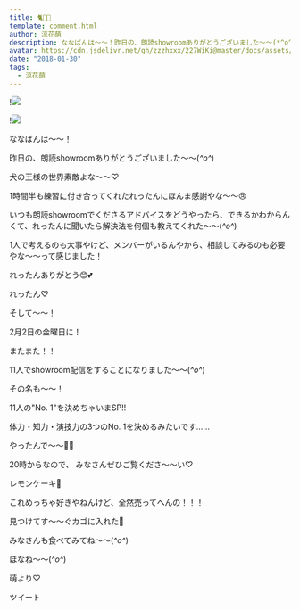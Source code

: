 ```yaml
---
title: 🐈🍋🍰
template: comment.html
author: 涼花萌
description: ななばんは〜〜！昨日の、朗読showroomありがとうございました〜〜(*^o^*)犬の王様の世界素敵よな〜〜♡1時間半も練習に付き合ってくれたれったんにほんま感謝やな〜〜😢...
avatar: https://cdn.jsdelivr.net/gh/zzzhxxx/227WiKi@master/docs/assets/photo/avatar/moe.jpg
date: "2018-01-30"
tags:
  - 涼花萌
---
```


!![](https://cdn.jsdelivr.net/gh/227WiKi/227WiKi-image@master/blog-image/moe-2018-01-30_1.jpg)

!![](https://cdn.jsdelivr.net/gh/227WiKi/227WiKi-image@master/blog-image/moe-2018-01-30_2.jpg)






ななばんは〜〜！




昨日の、朗読showroomありがとうございました〜〜(*^o^*)



犬の王様の世界素敵よな〜〜♡



1時間半も練習に付き合ってくれたれったんにほんま感謝やな〜〜😢




いつも朗読showroomでくださるアドバイスをどうやったら、できるかわからんくて、れったんに聞いたら解決法を何個も教えてくれた〜〜(*^o^*)




1人で考えるのも大事やけど、メンバーがいるんやから、相談してみるのも必要やな〜〜って感じました！





れったんありがとう😊💕




れったん♡















そして〜〜！






2月2日の金曜日に！



またまた！！



11人でshowroom配信をすることになりました〜〜(*^o^*)






その名も〜〜！



11人の"No. 1"を決めちゃいまSP!!





体力・知力・演技力の3つのNo. 1を決めるみたいです……







やったんで〜〜💪🏻







20時からなので、
みなさんぜひご覧くださ〜〜い♡








レモンケーキ🍋






これめっちゃ好きやねんけど、全然売ってへんの！！！




見つけてす〜〜ぐカゴに入れた🍋




みなさんも食べてみてね〜〜(*^o^*)







ほなね〜〜(*^o^*)



萌より♡


ツイート




